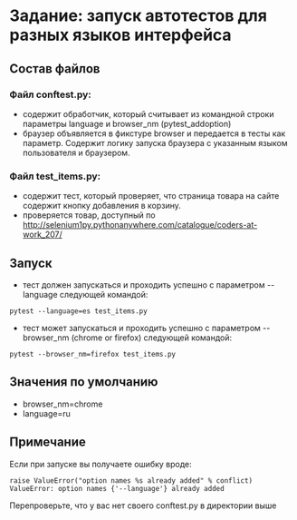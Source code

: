 # Задание: запуск автотестов для разных языков интерфейса

## Состав файлов
### Файл conftest.py:
- содержит обработчик, который считывает из командной строки параметры language и browser_nm (pytest_addoption)
- браузер объявляется в фикстуре browser и передается в тесты как параметр. Содержит логику запуска браузера с указанным языком пользователя и браузером.
### Файл test_items.py:
- содержит тест, который проверяет, что страница товара на сайте содержит кнопку добавления в корзину.
- проверяется товар, доступный по http://selenium1py.pythonanywhere.com/catalogue/coders-at-work_207/

## Запуск
- тест должен запускаться и проходить успешно с параметром --language следующей командой:
 ```
pytest --language=es test_items.py
```
- тест может запускаться и проходить успешно с параметром --browser_nm (chrome or firefox)  следующей командой:
```
pytest --browser_nm=firefox test_items.py
```

## Значения по умолчанию
- browser_nm=chrome
- language=ru

## Примечание
Если при запуске вы получаете ошибку вроде: 
```
raise ValueError("option names %s already added" % conflict)
ValueError: option names {'--language'} already added
```
Перепроверьте, что у вас нет своего conftest.py в директории выше

